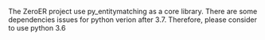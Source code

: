 The ZeroER project use py_entitymatching as a core library. There are some dependencies issues for python verion after 3.7. Therefore, please consider to use python 3.6